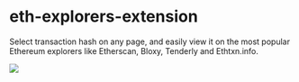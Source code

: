 # eth-explorers-extension

Select transaction hash on any page, and easily view it on the most popular Ethereum explorers like Etherscan, Bloxy, Tenderly and Ethtxn.info.

<img src="https://i.imgur.com/3eAiqOz.png" />
